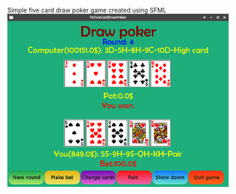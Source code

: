 Simple five card draw poker game created using SFML
![Alt text](screenshot.png?raw=true "Screenshot")